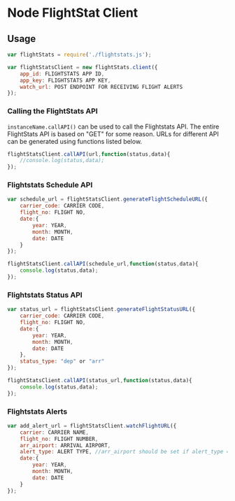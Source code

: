 # Node FlightStat Client

## Usage

```javascript
var flightStats = require('./flightstats.js');

var flightStatsClient = new flightStats.client({
	app_id: FLIGHTSTATS APP ID,
	app_key: FLIGHTSTATS APP KEY,
	watch_url: POST ENDPOINT FOR RECEIVING FLIGHT ALERTS
});
```
### Calling the FlightStats API

`instanceName.callAPI()` can be used to call the Flightstats API. The entire FlightStats API is based on "GET" for some reason. URLs for different API can be generated using functions listed below.

```javascript
flightStatsClient.callAPI(url,function(status,data){
	//console.log(status,data);
});
```

### Flightstats Schedule API

```javascript
var schedule_url = flightStatsClient.generateFlightScheduleURL({
	carrier_code: CARRIER CODE,
	flight_no: FLIGHT NO,
	date:{
		year: YEAR,
		month: MONTH,
		date: DATE
	}
});

flightStatsClient.callAPI(schedule_url,function(status,data){
	console.log(status,data);
});

```

### Flightstats Status API

```javascript
var status_url = flightStatsClient.generateFlightStatusURL({
    carrier_code: CARRIER CODE,
	flight_no: FLIGHT NO,
	date:{
		year: YEAR,
		month: MONTH,
		date: DATE
	},
	status_type: "dep" or "arr"
});

flightStatsClient.callAPI(status_url,function(status,data){
	console.log(status,data);
});

```
### Flightstats Alerts

```javascript
var add_alert_url = flightStatsClient.watchFlightURL({
	carrier: CARRIER NAME,
	flight_no: FLIGHT NUMBER,
	arr_airport: ARRIVAL AIRPORT,
	alert_type: ALERT TYPE, //arr_airport should be set if alert_type === 'arriving', if alert_type === 'departing', dep_airport should be set
	date:{
		year: YEAR,
		month: MONTH,
		date: DATE
	}
});
```
